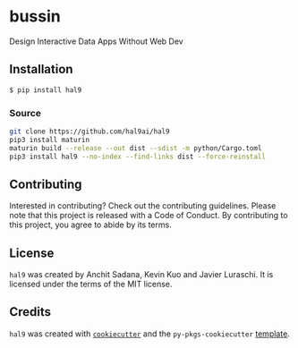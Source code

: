 # bussin

Design Interactive Data Apps Without Web Dev

## Installation

```bash
$ pip install hal9
```

### Source

```bash
git clone https://github.com/hal9ai/hal9
pip3 install maturin
maturin build --release --out dist --sdist -m python/Cargo.toml
pip3 install hal9 --no-index --find-links dist --force-reinstall
````

## Contributing

Interested in contributing? Check out the contributing guidelines. Please note that this project is released with a Code of Conduct. By contributing to this project, you agree to abide by its terms.

## License

`hal9` was created by Anchit Sadana, Kevin Kuo and Javier Luraschi. It is licensed under the terms of the MIT license.

## Credits

`hal9` was created with [`cookiecutter`](https://cookiecutter.readthedocs.io/en/latest/) and the `py-pkgs-cookiecutter` [template](https://github.com/py-pkgs/py-pkgs-cookiecutter).
